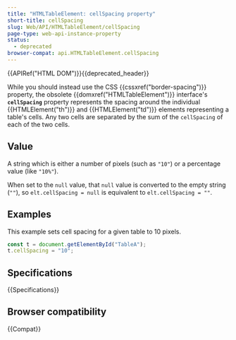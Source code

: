 ```yaml
---
title: "HTMLTableElement: cellSpacing property"
short-title: cellSpacing
slug: Web/API/HTMLTableElement/cellSpacing
page-type: web-api-instance-property
status:
  - deprecated
browser-compat: api.HTMLTableElement.cellSpacing
---
```


{{APIRef("HTML DOM")}}{{deprecated_header}}

While you should instead use the CSS
{{cssxref("border-spacing")}} property, the obsolete {{domxref("HTMLTableElement")}}
interface's **`cellSpacing`** property represents the spacing
around the individual {{HTMLElement("th")}} and {{HTMLElement("td")}} elements
representing a table's cells. Any two cells are separated by the sum of the
`cellSpacing` of each of the two cells.

## Value

A string which is either a number of pixels (such as `"10"`) or a percentage value (like `"10%"`).

When set to the `null` value, that `null` value is converted to the empty string (`""`), so `elt.cellSpacing = null` is equivalent to `elt.cellSpacing = ""`.

## Examples

This example sets cell spacing for a given table to 10 pixels.

```js
const t = document.getElementById("TableA");
t.cellSpacing = "10";
```

## Specifications

{{Specifications}}

## Browser compatibility

{{Compat}}
